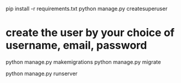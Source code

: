 pip install -r requirements.txt
python manage.py createsuperuser

# create the user by your choice of username, email, password

python manage.py makemigrations
python manage.py migrate

python manage.py runserver